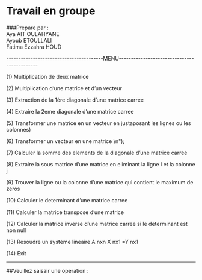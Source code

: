 
# Travail en groupe

###Prepare par :        
 Aya AIT OULAHYANE   
 Ayoub ETOULLALI     
 Fatima Ezzahra HOUD 

 ----------------------------------------MENU--------------------------------------------  
 
(1) Multiplication de deux matrice

(2) Multiplication d’une matrice et d’un vecteur 

(3) Extraction de la 1ère diagonale d’une matrice carree 

(4) Extraire la 2eme diagonale d’une matrice carree 

(5) Transformer une matrice en un vecteur en justaposant les lignes ou les colonnes)

(6) Transformer un vecteur en une matrice \n");

(7) Calculer la somme des elements de la diagonale d’une matrice carree 

(8) Extraire la sous matrice d’une matrice en eliminant la ligne I et la colonne j 

(9) Trouver la ligne ou la colonne d’une matrice qui contient le maximum de zeros 

(10) Calculer le determinant d’une matrice carree

(11) Calculer la matrice transpose d’une matrice

(12) Calculer la matrice inverse d’une matrice carree si le determinant est non null 

(13) Resoudre un système lineaire A nxn X nx1 =Y nx1 

(14) Exit 

 ----------------------------------------------------------------------------------------

##Veuillez saisair une operation :
